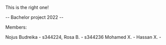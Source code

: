 This is the right one!

-- Bachelor project 2022 --

Members:

Nojus Budreika - s344224,
Rosa B. - s344236
Mohamed X. - 
Hassan X. - 
